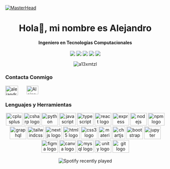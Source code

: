 <!-- [![MasterHead](https://mir-s3-cdn-cf.behance.net/project_modules/max_1200/8f444a91900373.5e3d63788609e.gif)](https://rishavchanda.io)
[![MasterHead](https://i.pinimg.com/originals/01/38/11/013811d63121a093c32714cbbeeea0d0.gif)](https://rishavchanda.io)  -->
<!-- Snake -->
<!-- <picture>
  <source media="(prefers-color-scheme: dark)" srcset="https://raw.githubusercontent.com/Guaderxx/Guaderxx/output/github-snake-dark.svg">
  <source media="(prefers-color-scheme: light)" srcset="https://raw.githubusercontent.com/Guaderxx/Guaderxx/output/github-snake.svg">
  <img alt="github-snake" src="https://raw.githubusercontent.com/Guaderxx/Guaderxx/output/github-snake.svg"> 
</picture>  -->

<!-- Gif Mario -->
[![MasterHead](https://user-images.githubusercontent.com/10498744/210012254-234538ff-d198-48aa-8964-37e6fd45d227.gif)](https://rishavchanda.io)

<h1 align="center">Hola👋, mi nombre es Alejandro </h1>
<h4 align="center">Ingeniero en Tecnologías Computacionales  </h4>

<!-- <p align="left"> <a href="https://twitter.com/alex57010" target="blank"><img src="https://img.shields.io/twitter/follow/alex57010?logo=twitter&style=for-the-badge" alt="alex57010" /></a> </p> -->

<div align="center">
  <img src= "http://github-profile-summary-cards.vercel.app/api/cards/profile-details?username=A13xMtzL&theme=monokai"/>
  <img src= "http://github-profile-summary-cards.vercel.app/api/cards/repos-per-language?username=A13xMtzL&theme=monokai"/>
  <img src= "http://github-profile-summary-cards.vercel.app/api/cards/most-commit-language?username=A13xMtzL&theme=monokai"/>
  <img src= "http://github-profile-summary-cards.vercel.app/api/cards/stats?username=A13xMtzL&theme=monokai"/>
  <img src= "http://github-profile-summary-cards.vercel.app/api/cards/productive-time?username=A13xMtzL&theme=monokai&utcOffset=8"/>
  <p><img src="https://github-readme-streak-stats.herokuapp.com/?user=a13xmtzl&theme=monokai" alt="a13xmtzl" /></p>
</div>


### Contacta Conmigo

<div align="left">
  <a href="https://linkedin.com/in/alejandro-martínez-luna-06371a23a" target="blank">
    <img align="left" src="https://raw.githubusercontent.com/rahuldkjain/github-profile-readme-generator/master/src/images/icons/Social/linked-in-alt.svg" alt="alejandro-martínez-luna-06371a23a" height="30" width="40" />
  </a>
    <a
     style="margin-left: 24px;"
     href="mailto:ale.mtz.luna27@gmail.com" target="blank">
      <img  align="center" src="https://upload.wikimedia.org/wikipedia/commons/thumb/7/7e/Gmail_icon_%282020%29.svg/768px-Gmail_icon_%282020%29.svg.png?20221017173631" alt="Alejandro Mail" height="27" width="37" />
    </a>
</div>

### Lenguajes y Herramientas

<div align="center">

<a href="https://www.w3schools.com/cs/" target="_blank" rel="noreferrer">  <img src="https://cdn.jsdelivr.net/gh/devicons/devicon/icons/cplusplus/cplusplus-original.svg" height="40" width="52" alt="cplusplus logo"  /></a>
<a href="https://www.w3schools.com/cpp/" target="_blank" rel="noreferrer"><img src="https://cdn.jsdelivr.net/gh/devicons/devicon/icons/csharp/csharp-original.svg" height="40" width="52" alt="csharp logo"  /></a>
<a href="https://www.python.org/" target="_blank" rel="noreferrer"><img src="https://cdn.jsdelivr.net/gh/devicons/devicon/icons/python/python-original.svg" height="40" width="52" alt="python logo"  /></a>
<a href="https://developer.mozilla.org/es/docs/Web/JavaScript" target="_blank" rel="noreferrer">  <img src="https://cdn.jsdelivr.net/gh/devicons/devicon/icons/javascript/javascript-original.svg" height="40" width="52" alt="javascript logo"  /></a>
<a href="https://www.typescriptlang.org/" target="_blank" rel="noreferrer">  <img src="https://cdn.jsdelivr.net/gh/devicons/devicon/icons/typescript/typescript-original.svg" height="40" width="52" alt="typescript logo"  /></a>
<a href="https://reactjs.org/" target="_blank" rel="noreferrer"><img src="https://cdn.jsdelivr.net/gh/devicons/devicon/icons/react/react-original.svg" height="40" width="52" alt="react logo"  /></a>
<a href="https://expressjs.com/es/" target="_blank" rel="noreferrer"><img src="https://cdn.jsdelivr.net/gh/devicons/devicon/icons/express/express-original.svg" height="40" width="52" alt="express logo"  /></a>
<a href="https://nodejs.org" target="_blank" rel="noreferrer"><img src="https://cdn.jsdelivr.net/gh/devicons/devicon/icons/nodejs/nodejs-original.svg" height="40" width="52" alt="nodejs logo"  /></a>
<a href="https://www.npmjs.com/" target="_blank" rel="noreferrer"><img src="https://cdn.jsdelivr.net/gh/devicons/devicon/icons/npm/npm-original-wordmark.svg" height="40" width="52" alt="npm logo"  /></a>
<a href="https://graphql.org/" target="_blank" rel="noreferrer"><img src="https://cdn.jsdelivr.net/gh/devicons/devicon/icons/graphql/graphql-plain.svg" height="40" width="52" alt="graphql logo"  /></a>
<a href="https://tailwindcss.com/" target="_blank" rel="noreferrer"><img src="https://cdn.simpleicons.org/tailwindcss/06B6D4" height="40" width="52" alt="tailwindcss logo"  /></a>
<a href="https://nextjs.org/" target="_blank" rel="noreferrer"><img src="https://cdn.jsdelivr.net/gh/devicons/devicon/icons/nextjs/nextjs-original.svg" height="40" width="52" alt="nextjs logo"  /></a>
<a href="https://www.w3.org/html/" target="_blank" rel="noreferrer"><img src="https://cdn.jsdelivr.net/gh/devicons/devicon/icons/html5/html5-plain.svg" height="40" width="52" alt="html5 logo"  /></a>
<a href="https://www.w3schools.com/css/" target="_blank" rel="noreferrer"><img src="https://cdn.jsdelivr.net/gh/devicons/devicon/icons/css3/css3-plain.svg" height="40" width="52" alt="css3 logo"  /></a>
<a href="https://materializecss.com//" target="_blank" rel="noreferrer">  <img src="https://raw.githubusercontent.com/prplx/svg-logos/5585531d45d294869c4eaab4d7cf2e9c167710a9/svg/materialize.svg" alt="materialize" width="40" height="40"/></a>
<a href="https://www.chartjs.org" target="_blank" rel="noreferrer">  <img src="https://www.chartjs.org/media/logo-title.svg" alt="chartjs" width="40" height="40"/></a>
<a href="https://getbootstrap.com/" target="_blank" rel="noreferrer">  <img src="https://cdn.jsdelivr.net/gh/devicons/devicon/icons/bootstrap/bootstrap-original.svg" height="40" width="52" alt="bootstrap logo"  /></a>
<a href="https://jupyter.org/" target="_blank" rel="noreferrer"><img src="https://cdn.jsdelivr.net/gh/devicons/devicon/icons/jupyter/jupyter-original-wordmark.svg" height="40" width="52" alt="jupyter logo"  /></a>
<a href="https://www.figma.com/" target="_blank" rel="noreferrer"><img src="https://cdn.jsdelivr.net/gh/devicons/devicon/icons/figma/figma-original.svg" height="40" width="52" alt="figma logo"  /></a>
<a href="https://www.canva.com/es_es/" target="_blank" rel="noreferrer"><img src="https://cdn.jsdelivr.net/gh/devicons/devicon/icons/canva/canva-original.svg" height="40" width="52" alt="canva logo"  /></a>
<a href="https://www.mysql.com/" target="_blank" rel="noreferrer"><img src="https://cdn.jsdelivr.net/gh/devicons/devicon/icons/mysql/mysql-original.svg" height="40" width="52" alt="mysql logo"  /></a>
<a href="https://unity.com/" target="_blank" rel="noreferrer"><img src="https://cdn.jsdelivr.net/gh/devicons/devicon/icons/unity/unity-original.svg" height="40" width="52" alt="unity logo"  /></a>
<a href="https://git-scm.com/" target="_blank" rel="noreferrer"><img src="https://cdn.jsdelivr.net/gh/devicons/devicon/icons/git/git-original.svg" height="40" width="52" alt="git logo"  /></a>

![Spotify recently played](https://spotify-recently-played-readme.vercel.app/api?user=12161932379&width=420&count=6&unique=true)
</div>

<!-- ### 😂 Random Dev Meme -->

<!-- <img src='https://randommeme-five.vercel.app/' style="height: 400px;"/> -->
